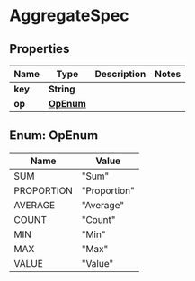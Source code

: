 
# AggregateSpec

## Properties
Name | Type | Description | Notes
------------ | ------------- | ------------- | -------------
**key** | **String** |  | 
**op** | [**OpEnum**](#OpEnum) |  | 


<a name="OpEnum"></a>
## Enum: OpEnum
Name | Value
---- | -----
SUM | &quot;Sum&quot;
PROPORTION | &quot;Proportion&quot;
AVERAGE | &quot;Average&quot;
COUNT | &quot;Count&quot;
MIN | &quot;Min&quot;
MAX | &quot;Max&quot;
VALUE | &quot;Value&quot;



